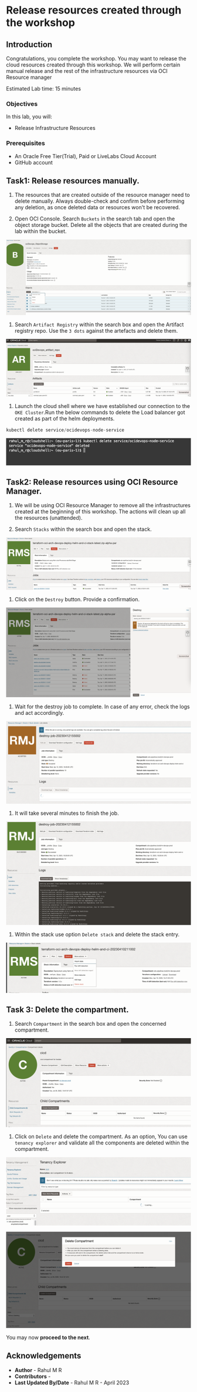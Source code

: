 # Release resources created through the workshop

## Introduction

Congratulations, you complete the workshop. You may want to release the cloud resources created through this workshop. We will perform certain manual release and the rest of the infrastructure resources via OCI Resource manager

Estimated Lab time: 15 minutes

### Objectives

In this lab, you will:

* Release Infrastructure Resources

### Prerequisites

* An Oracle Free Tier(Trial), Paid or LiveLabs Cloud Account
* GitHub account


## Task1: Release resources manually.

1. The resources that are created outside of the resource manager need to delete manually. Always double-check and confirm before performing any deletion, as once deleted data or resources won't be recovered.

1. Open OCI Console. Search `Buckets` in the search tab and open the object storage bucket. Delete all the objects that are created during the lab within the bucket.

![oci-objects-removal-option.png](images/oci-objects-removal-option.png)

1. Search `Artifact Registry` within the search box and open the Artifact registry repo. Use the `3 dots` against the artefacts and delete them.

![oci-artifacts.png](images/oci-artifacts.png)

1. Launch the cloud shell where we have established our connection to the `OKE Cluster`.Run the below commands to delete the Load balancer got created as part of the helm deployments.

```java
kubectl delete service/ocidevops-node-service
```

![oci-kube-delete-commands.png](images/oci-kube-delete-commands.png)

## Task2: Release resources using OCI Resource Manager.

1. We will be using OCI Resource Manager to remove all the infrastructures created at the beginning of this workshop. The actions will clean up all the resources (unattended).

1. Search `Stacks` within the search box and open the stack.

![oci-rms-stack.png](images/oci-rms-stack.png)

1. Click on the `Destroy` button. Provide a confirmation.

![oci-stack-destroy.png](images/oci-stack-destroy.png)

1. Wait for the destroy job to complete. In case of any error, check the logs and act accordingly.

![oci-rms-destroy-job.png](images/oci-rms-destroy-job.png)

1. It will take several minutes to finish the job.

![oci-stack-destroy-done.png](images/oci-stack-destroy-done.png)


1. Within the stack use option `Delete stack` and delete the stack entry.

![oci-stack-delete.png](images/oci-stack-delete.png)


## Task 3: Delete the compartment.

1. Search `Compartment` in the search box and open the concerned compartment.

![oci-compartment-view.png](images/oci-compartment-view.png)

1. Click on `Delete` and delete the compartment. As an option, You can use `tenancy explorer` and validate all the components are deleted within the compartment.

![oci-tenancy-explorer.png](images/oci-tenancy-explorer.png)

![](images/oci-compartmement-delete.png)


You may now **proceed to the next**.


## Acknowledgements

* **Author** - Rahul M R
* **Contributors** -
* **Last Updated By/Date** - Rahul M R - April 2023


